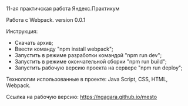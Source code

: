 11-ая практичская работа Яндекс.Практикум

Работа с Webpack. version 0.0.1

Инструкция:
- Скачать архив;
- Ввести команду "npm install webpack";
- Запустить в режиме разработки командой "npm run dev";
- Запустить в режиме окончательной сборки "npm run build";
- Запустить рабочую версию проекта на сервере "npm run deploy";

Технологии использованные в проекте: Java Script, CSS, HTML, Webpack.

Ссылка на рабочую версию: https://ngagara.github.io/mesto
